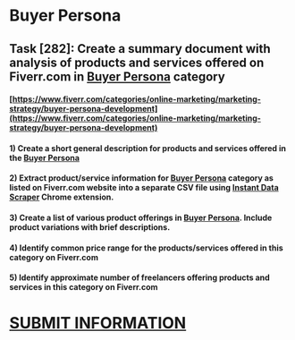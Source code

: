 # Buyer Persona
## Task [282]: Create a summary document with analysis of products and services offered on Fiverr.com in [Buyer Persona](https://www.fiverr.com/categories/online-marketing/marketing-strategy/buyer-persona-development) category
#### [https://www.fiverr.com/categories/online-marketing/marketing-strategy/buyer-persona-development](https://www.fiverr.com/categories/online-marketing/marketing-strategy/buyer-persona-development)
#### 1) Create a short general description for products and services offered in the [Buyer Persona](https://www.fiverr.com/categories/online-marketing/marketing-strategy/buyer-persona-development)
#### 2) Extract product/service information for [Buyer Persona](https://www.fiverr.com/categories/online-marketing/marketing-strategy/buyer-persona-development) category as listed on Fiverr.com website into a separate CSV file using [Instant Data Scraper](https://chrome.google.com/webstore/detail/instant-data-scraper/ofaokhiedipichpaobibbnahnkdoiiah) Chrome extension.
#### 3) Create a list of various product offerings in [Buyer Persona](https://www.fiverr.com/categories/online-marketing/marketing-strategy/buyer-persona-development). Include product variations with brief descriptions.
#### 4) Identify common price range for the products/services offered in this category on Fiverr.com
#### 5) Identify approximate number of freelancers offering products and services in this category on Fiverr.com

# [SUBMIT INFORMATION](https://forms.office.com/r/8AEKjkLxKG)
